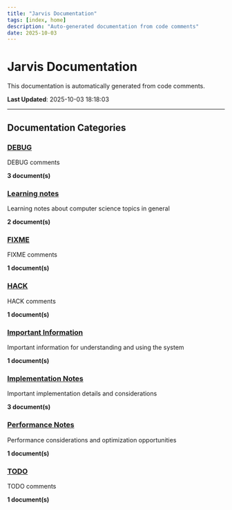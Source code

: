 ```yaml
---
title: "Jarvis Documentation"
tags: [index, home]
description: "Auto-generated documentation from code comments"
date: 2025-10-03
---
```


# Jarvis Documentation

This documentation is automatically generated from code comments.

**Last Updated**: 2025-10-03 18:18:03

---

## Documentation Categories

### [DEBUG](./debug/)

DEBUG comments

**3 document(s)**

### [Learning notes](./educational/)

Learning notes about computer science topics in general

**2 document(s)**

### [FIXME](./fixme/)

FIXME comments

**1 document(s)**

### [HACK](./hack/)

HACK comments

**1 document(s)**

### [Important Information](./important/)

Important information for understanding and using the system

**1 document(s)**

### [Implementation Notes](./notes/)

Important implementation details and considerations

**3 document(s)**

### [Performance Notes](./performance/)

Performance considerations and optimization opportunities

**1 document(s)**

### [TODO](./todo/)

TODO comments

**1 document(s)**
